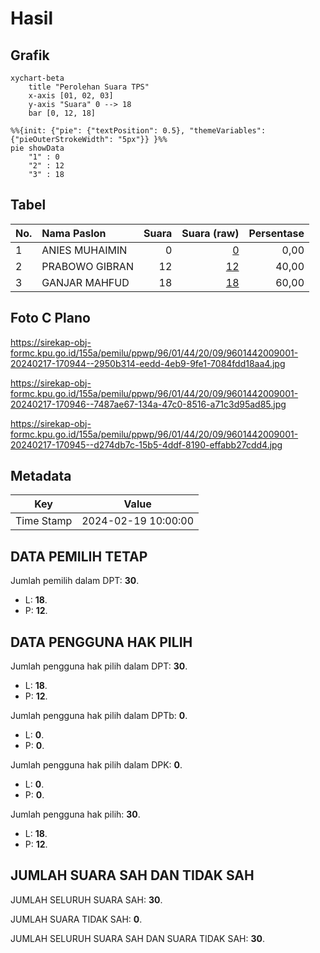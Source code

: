 # Hasil

## Grafik

```mermaid
xychart-beta
    title "Perolehan Suara TPS"
    x-axis [01, 02, 03]
    y-axis "Suara" 0 --> 18
    bar [0, 12, 18]
```

```mermaid
%%{init: {"pie": {"textPosition": 0.5}, "themeVariables": {"pieOuterStrokeWidth": "5px"}} }%%
pie showData
    "1" : 0
    "2" : 12
    "3" : 18
```

## Tabel

| No. | Nama Paslon    | Suara | Suara (raw) | Persentase |
|:--- |:-------------- | -----:| -----------:| ----------:|
| 1   | ANIES MUHAIMIN | 0     | [0][p-1]    | 0,00       |
| 2   | PRABOWO GIBRAN | 12    | [12][p-2]   | 40,00      |
| 3   | GANJAR MAHFUD  | 18    | [18][p-3]   | 60,00      |


[p-1]: https://github.com/gigit-pemilu/pemilu-2024-96-papua-barat-daya/blob/main/pilpres/hitung-suara/sub/96-papua-barat-daya/sub/01-sorong/sub/44-bagun/sub/2009-mlamli/sub/001-tps/sub/paslon-1.txt
[p-2]: https://github.com/gigit-pemilu/pemilu-2024-96-papua-barat-daya/blob/main/pilpres/hitung-suara/sub/96-papua-barat-daya/sub/01-sorong/sub/44-bagun/sub/2009-mlamli/sub/001-tps/sub/paslon-2.txt
[p-3]: https://github.com/gigit-pemilu/pemilu-2024-96-papua-barat-daya/blob/main/pilpres/hitung-suara/sub/96-papua-barat-daya/sub/01-sorong/sub/44-bagun/sub/2009-mlamli/sub/001-tps/sub/paslon-3.txt

## Foto C Plano

https://sirekap-obj-formc.kpu.go.id/155a/pemilu/ppwp/96/01/44/20/09/9601442009001-20240217-170944--2950b314-eedd-4eb9-9fe1-7084fdd18aa4.jpg

https://sirekap-obj-formc.kpu.go.id/155a/pemilu/ppwp/96/01/44/20/09/9601442009001-20240217-170946--7487ae67-134a-47c0-8516-a71c3d95ad85.jpg

https://sirekap-obj-formc.kpu.go.id/155a/pemilu/ppwp/96/01/44/20/09/9601442009001-20240217-170945--d274db7c-15b5-4ddf-8190-effabb27cdd4.jpg


## Metadata

| Key        | Value               |
| ---------- | ------------------- |
| Time Stamp | 2024-02-19 10:00:00 |


## DATA PEMILIH TETAP

Jumlah pemilih dalam DPT: **30**.
 * L: **18**.
 * P: **12**.

## DATA PENGGUNA HAK PILIH

Jumlah pengguna hak pilih dalam DPT: **30**.
 * L: **18**.
 * P: **12**.

Jumlah pengguna hak pilih dalam DPTb: **0**.
 * L: **0**.
 * P: **0**.

Jumlah pengguna hak pilih dalam DPK: **0**.
 * L: **0**.
 * P: **0**.

Jumlah pengguna hak pilih: **30**.
 * L: **18**.
 * P: **12**.

## JUMLAH SUARA SAH DAN TIDAK SAH

JUMLAH SELURUH SUARA SAH: **30**.

JUMLAH SUARA TIDAK SAH: **0**.

JUMLAH SELURUH SUARA SAH DAN SUARA TIDAK SAH: **30**.


